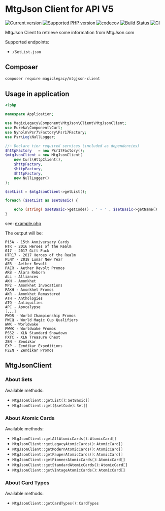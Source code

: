 # MtgJson Client for API V5

[![Current version](https://img.shields.io/packagist/v/magiclegacy/mtgjson-client.svg?logo=composer)](https://packagist.org/packages/magiclegacy/mtgjson-client)
[![Supported PHP version](https://img.shields.io/static/v1?logo=php&label=PHP&message=%5E7.3&color=777bb4)](https://packagist.org/packages/magiclegacy/mtgjson-client)
[![codecov](https://codecov.io/gh/MagicLegacy/mtgjson-client/branch/master/graph/badge.svg)](https://codecov.io/gh/MagicLegacy/mtgjson-client)
[![Build Status](https://travis-ci.org/MagicLegacy/mtgjson-client.svg?branch=master)](https://travis-ci.org/MagicLegacy/mtgjson-client)
[![CI](https://github.com/MagicLegacy/mtgjson-client/workflows/CI/badge.svg)](https://github.com/MagicLegacy/mtgjson-client/actions)

MtgJson Client to retrieve some information from MtgJson.com

Supported endpoints:
 * `/SetList.json`


## Composer
```bash
composer require magiclegacy/mtgjson-client
```

## Usage in application
```php
<?php

namespace Application;

use MagicLegacy\Component\MtgJson\Client\MtgJsonClient;
use Eureka\Component\Curl;
use Nyholm\Psr7\Factory\Psr17Factory;
use Psr\Log\NullLogger;

//~ Declare tier required services (included as dependencies)
$httpFactory   = new Psr17Factory();
$mtgJsonClient = new MtgJsonClient(
    new Curl\HttpClient(),
    $httpFactory,
    $httpFactory,
    $httpFactory,
    new NullLogger()
);

$setList = $mtgJsonClient->getList();

foreach ($setList as $setBasic) {

    echo (string) $setBasic->getCode() . ' - ' . $setBasic->getName() . PHP_EOL;
}
```
see: [example.php](./examples/SetList.php)

The output will be:
```text
P15A - 15th Anniversary Cards
HTR - 2016 Heroes of the Realm
G17 - 2017 Gift Pack
HTR17 - 2017 Heroes of the Realm
PLNY - 2018 Lunar New Year
AER - Aether Revolt
PAER - Aether Revolt Promos
ARB - Alara Reborn
ALL - Alliances
AKH - Amonkhet
MP2 - Amonkhet Invocations
PAKH - Amonkhet Promos
AKR - Amonkhet Remastered
ATH - Anthologies
ATQ - Antiquities
APC - Apocalypse
[...]
PWOR - World Championship Promos
PWCQ - World Magic Cup Qualifiers
WWK - Worldwake
PWWK - Worldwake Promos
PSS2 - XLN Standard Showdown
PXTC - XLN Treasure Chest
ZEN - Zendikar
EXP - Zendikar Expeditions
PZEN - Zendikar Promos
```

## MtgJsonClient

### About Sets

Available methods:
 * `MtgJsonClient::getList()`: `SetBasic[]`
 * `MtgJsonClient::get($setCode)`: `Set[]`
 
 
### About Atomic Cards

Available methods:
 * `MtgJsonClient::getAllAtomicCards()`: `AtomicCard[]`
 * `MtgJsonClient::getLegacyAtomicCards()`: `AtomicCard[]`
 * `MtgJsonClient::getModernAtomicCards()`: `AtomicCard[]`
 * `MtgJsonClient::getPauperAtomicCards()`: `AtomicCard[]`
 * `MtgJsonClient::getPioneerAtomicCards()`: `AtomicCard[]`
 * `MtgJsonClient::getStandardAtomicCards()`: `AtomicCard[]`
 * `MtgJsonClient::getVintageAtomicCards()`: `AtomicCard[]`
  
### About Card Types

Available methods:
 * `MtgJsonClient::getCardTypes()`: `CardTypes`
